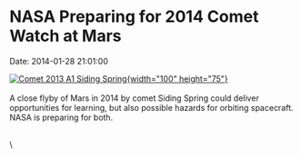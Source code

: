 NASA Preparing for 2014 Comet Watch at Mars
===========================================

Date: 2014-01-28 21:01:00

[![Comet 2013 A1 Siding
Spring](http://www.jpl.nasa.gov/images/wise/20140128/pia17833-th.jpg){width="100"
height="75"}](http://www.jpl.nasa.gov/news/news.php?release=2014-026&rn=news.xml&rst=4024)\
\
A close flyby of Mars in 2014 by comet Siding Spring could deliver
opportunities for learning, but also possible hazards for orbiting
spacecraft. NASA is preparing for both.

\
\
